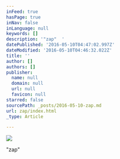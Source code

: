 ```yaml
---
inFeed: true
hasPage: true
inNav: false
inLanguage: null
keywords: []
description: '"zap"  '
datePublished: '2016-05-10T04:47:02.997Z'
dateModified: '2016-05-10T04:46:32.022Z'
title: ''
author: []
authors: []
publisher:
  name: null
  domain: null
  url: null
  favicon: null
starred: false
sourcePath: _posts/2016-05-10-zap.md
url: zap/index.html
_type: Article

---
```

![](https://the-grid-user-content.s3-us-west-2.amazonaws.com/d8db3af8-7312-4526-9edc-02ac6700f806.jpg)

"zap"